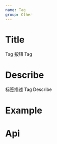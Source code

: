 ```yaml
---
name: Tag
group: Other
---
```


# Title

Tag 按钮
Tag

# Describe

标签描述
Tag Describe

# Example

# Api
